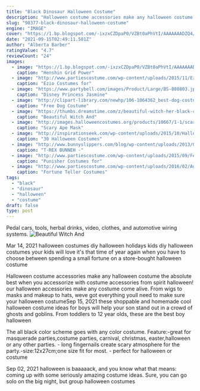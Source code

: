 ```yaml
---
title: "Black Dinosaur Halloween Costume"
description: "Halloween costume accessories make any halloween costume the absolute best when you accessorize with costume accessories from spirit halloween! our halloween accessories make any costume come alive. From wigs to masks and makeup to hats, weve got everything youll need to make sure your halloween costume"
slug: "98377-black-dinosaur-halloween-costume"
engine: "IMAGE"
cover: "https://1.bp.blogspot.com/-ixzxCZDpaP0/VZBt0aPhVtI/AAAAAAADZQ4/CMo9C18BmLg/s1600/dg82783-green-power-ranger-dino-charge-muscle-boys-halloween-costumes.jpg"
date: "2021-09-15T02:49:11.581Z"
author: "Alberta Barber"
ratingValue: "4.7"
reviewCount: "24"
images:
  - image: "https://1.bp.blogspot.com/-ixzxCZDpaP0/VZBt0aPhVtI/AAAAAAADZQ4/CMo9C18BmLg/s1600/dg82783-green-power-ranger-dino-charge-muscle-boys-halloween-costumes.jpg"
    caption: "Henshin Grid Power"
  - image: "http://www.partiescostume.com/wp-content/uploads/2015/11/Ezio-Costume-Kids.jpg"
    caption: "Ezio Costumes for"
  - image: "https://www.partybell.com/images/Product/Large/BS-808803.jpg"
    caption: "Disney Princess Jasmine"
  - image: "http://clipart-library.com/newhp/106-1064362_best-dog-costume-contest-dog-costume-cartoon-transparent.png"
    caption: "Free Dog Costume"
  - image: "https://thumbs.dreamstime.com/z/beautiful-witch-her-black-cat-familiar-flying-broomstick-halloween-sky-40931021.jpg"
    caption: "Beautiful Witch And"
  - image: "http://images.halloweencostumes.org/products/10667/1-1/scary-ape-mask.jpg"
    caption: "Scary Ape Mask"
  - image: "http://inspirationseek.com/wp-content/uploads/2015/10/Halloween-Costumes-For-Kids-Girls-with-Dinosaur-Costumes.jpg"
    caption: "30 Halloween Costumes"
  - image: "http://www.bunnyslippers.com/blog/wp-content/uploads/2013/02/trex-bunny.jpg"
    caption: "T-REX BUNNEH -"
  - image: "http://www.partiescostume.com/wp-content/uploads/2015/09/Female-Punisher-Costumes.jpg"
    caption: "Punisher Costumes for"
  - image: "http://www.partiescostume.com/wp-content/uploads/2016/02/Adult-Fortune-Teller-Costume.jpg"
    caption: "Fortune Teller Costumes"
tags:
  - "black"
  - "dinosaur"
  - "halloween"
  - "costume"
draft: false
type: post
---
```


Pedal cars, tools, herbal drinks, video, clothes, and automotive wiring systems.
![Beautiful Witch And](https://thumbs.dreamstime.com/z/beautiful-witch-her-black-cat-familiar-flying-broomstick-halloween-sky-40931021.jpg "Beautiful Witch And")

Mar 14, 2021 halloween costumes diy halloween holidays kids diy halloween costumes your kids will love it&#39;s that time of year again when you have to choose between spending a small fortune on a store-bought halloween costume
<!--inArticleAds-->

<!--galleryOne-->

Halloween costume accessories make any halloween costume the absolute best when you accessorize with costume accessories from spirit halloween! our halloween accessories make any costume come alive. From wigs to masks and makeup to hats, weve got everything youll need to make sure your halloween costumeSep 15, 2021 these shoppable and homemade cool halloween costume ideas for boys will help your son stand out in a crowd of ghosts and goblins. From toddlers to 12 year olds, these are the best boy halloween
<!--inArticleAds-->

<!--galleryTwo-->

The all black color scheme goes with any color costume. Feature:-great for masquerade parties,costume parties, carnival, christmas, easter,halloween or any other parties. - long fingernails create scary atmosphere for the party.-size:12x27cm;one size fit for most. - perfect for halloween or costume
<!--galleryThree-->

Sep 02, 2021 halloween is baaaaack, and you know what that means: coming up with some seriously amazing costume ideas. Sure, you can go solo on the big night, but group halloween costumes